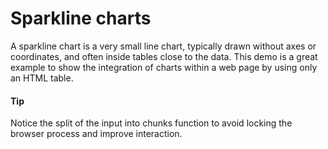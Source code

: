 # Sparkline charts

A sparkline chart is a very small line chart, typically drawn without axes or coordinates, and often inside tables close to the data.
This demo is a great example to show the integration of charts within a web page by using only an HTML table. 

#### Tip
Notice the split of the input into chunks function to avoid locking the browser process and improve interaction.